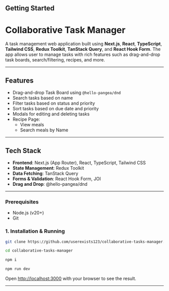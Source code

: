 ## Getting Started

# Collaborative Task Manager

A task management web application built using **Next.js**, **React**, **TypeScript**, **Tailwind CSS**, **Redux Toolkit**, **TanStack Query**, and **React Hook Form**. The app allows user to manage tasks with rich features such as drag-and-drop task boards, search/filtering, recipes, and more.

---

## Features

- Drag-and-drop Task Board using `@hello-pangea/dnd`
- Search tasks based on name
- Filter tasks based on status and priority
- Sort tasks based on due date and priority
- Modals for editing and deleting tasks
- Recipe Page:
  - View meals
  - Search meals by Name

---

## Tech Stack

- **Frontend**: Next.js (App Router), React, TypeScript, Tailwind CSS
- **State Management**: Redux Toolkit
- **Data Fetching**: TanStack Query
- **Forms & Validation**: React Hook Form, JOI
- **Drag and Drop**: @hello-pangea/dnd

---

### Prerequisites

- Node.js (v20+)
- Git

### 1. Installation & Running

```bash
git clone https://github.com/userexists123/collaborative-tasks-manager.git

cd collaborative-tasks-manager

npm i

npm run dev
```

Open [http://localhost:3000](http://localhost:3000) with your browser to see the result.

---

